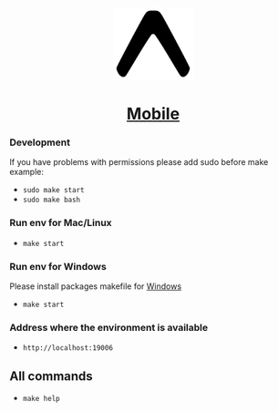 <p align="center">
  <a href="#">
    <img alt="mobile" height="128" src="./.github/resources/banner.png">
    <h1 align="center">Mobile</h1>
  </a>
</p>

### Development

If you have problems with permissions please add sudo before make example:

- `sudo make start`
- `sudo make bash`

### Run env for Mac/Linux

- `make start`

### Run env for Windows

Please install packages makefile for [Windows](http://gnuwin32.sourceforge.net/packages/make.htm)

- `make start`

### Address where the environment is available
- `http://localhost:19006`

## All commands
- `make help`
